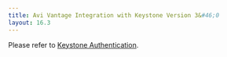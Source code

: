```yaml
---
title: Avi Vantage Integration with Keystone Version 3&#46;0
layout: 16.3
---
```

Please refer to <a href="/docs/16.3/keystone-authentication/#avi-keystone-integration">Keystone Authentication</a>.
